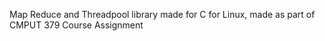 Map Reduce and Threadpool library made for C for Linux, made as part of CMPUT 379 Course Assignment
